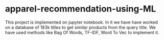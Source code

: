 # apparel-recommendation-using-ML
This project is implemented on jupyter notebook. In it we have have worked on a database of 183k titles to get similar products from the query title. We have used methods like Bag Of Words, TF-IDF, Word To Vec to implement it.
